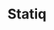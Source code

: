 ---
title: "Statiq"
icon: images/icons/statiq.svg
official_url: https://statiq.dev/
vitalstats_url: https://jamstack.org/generators/statiq/
taxonomy: ssg
---